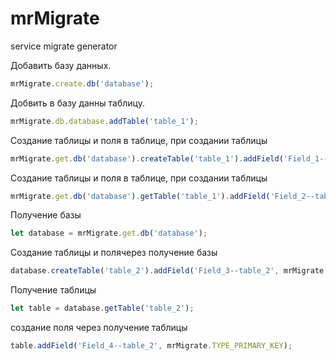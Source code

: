 # mrMigrate
service migrate generator

Добавить базу данных.
```javascript
mrMigrate.create.db('database');
```
Добвить в базу данны таблицу.
```javascript
mrMigrate.db.database.addTable('table_1');
```

Создание таблицы и поля в таблице, при создании таблицы
```javascript
mrMigrate.get.db('database').createTable('table_1').addField('Field_1--table_1', mrMigrate.TYPE_STRING);
```
Создание таблицы и поля в таблице, при создании таблицы
```javascript
mrMigrate.get.db('database').getTable('table_1').addField('Field_2--table_1', mrMigrate.TYPE_DATE);
```
Получение базы
```javascript
let database = mrMigrate.get.db('database');
```
Создание таблицы и полячерез получение базы
```javascript
database.createTable('table_2').addField('Field_3--table_2', mrMigrate.TYPE_STRING);
```
Получение таблицы
```javascript
let table = database.getTable('table_2');
```
создание поля через получение таблицы
```javascript
table.addField('Field_4--table_2', mrMigrate.TYPE_PRIMARY_KEY);
```